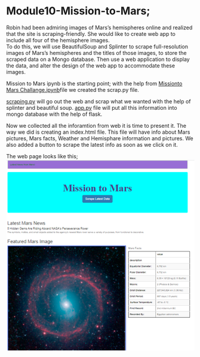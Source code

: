 # Module10-Mission-to-Mars;

Robin had been admiring images of Mars’s hemispheres online and realized that the site is scraping-friendly. She would like to create web app to include all four of the hemisphere
images. 
<br> 
To do this, we will use BeautifulSoup and Splinter to scrape full-resolution images of Mars’s hemispheres and the titles of those images, to store the scraped data on a Mongo database. Then  use a web application to display the data, and alter the design of the web app to accommodate these images.

Mission to Mars ipynb is the starting point; with the help from [Missionto Mars Challange.ipynb](https://github.com/4renginy/Module10-Mission-to-Mars/blob/main/mission%20to%20mars%20challange.ipynb)file we created the scrap.py file.

[scraping.py](https://github.com/4renginy/Module10-Mission-to-Mars/blob/main/scraping.py) will go out the web and scrap what we wanted with the help of splinter and beautiful soup. 
[app.py](https://github.com/4renginy/Module10-Mission-to-Mars/blob/main/app.py) file will put all this information into mongo database with the help of flask.

Now we collected all the inforamtion from web it is time to present it. The way we did is creating an index.html file. This file will have info about Mars pictures, Mars facts, Weather and Hemisphare information and pictures. We also added a button to scrape the latest info as soon as we click on it.

The web page looks like this;
![Mission_to_Mars_indexpage](https://github.com/4renginy/Module10-Mission-to-Mars/blob/main/missionto%20mars.PNG)









